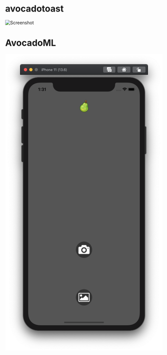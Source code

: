 # avocadotoast
![Screenshot](https://github.com/arunabhdas/avocadotoast/blob/master/screenshots/screenshot_1.png "Screenshot")


# AvocadoML
![Screenshot](https://github.com/arunabhdas/avocado/blob/master/AvocadoML/avocado_ml_screenshot_1.png "Screenshot")
